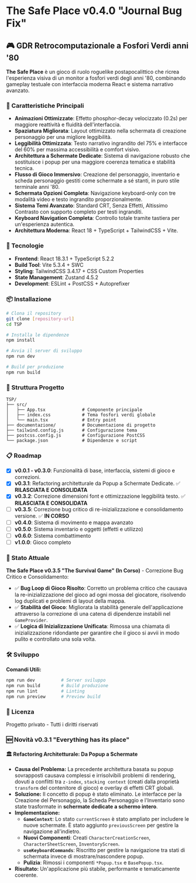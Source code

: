 # The Safe Place v0.4.0 "Journal Bug Fix"

## 🎮 GDR Retrocomputazionale a Fosfori Verdi anni '80

**The Safe Place** è un gioco di ruolo roguelike postapocalittico che ricrea l'esperienza visiva di un monitor a fosfori verdi degli anni '80, combinando gameplay testuale con interfaccia moderna React e sistema narrativo avanzato.

### 🌟 Caratteristiche Principali

- **Animazioni Ottimizzate**: Effetto phosphor-decay velocizzato (0.2s) per maggiore reattività e fluidità dell'interfaccia.
- **Spaziatura Migliorata**: Layout ottimizzato nella schermata di creazione personaggio per una migliore leggibilità.
- **Leggibilità Ottimizzata**: Testo narrativo ingrandito del 75% e interfacce del 60% per massima accessibilità e comfort visivo.
- **Architettura a Schermate Dedicate**: Sistema di navigazione robusto che sostituisce i popup per una maggiore coerenza tematica e stabilità tecnica.
- **Flusso di Gioco Immersivo**: Creazione del personaggio, inventario e scheda personaggio gestiti come schermate a sé stanti, in puro stile terminale anni '80.
- **Schermata Opzioni Completa**: Navigazione keyboard-only con tre modalità video e testo ingrandito proporzionalmente.
- **Sistema Temi Avanzato**: Standard CRT, Senza Effetti, Altissimo Contrasto con supporto completo per testi ingranditi.
- **Keyboard Navigation Completa**: Controllo totale tramite tastiera per un'esperienza autentica.
- **Architettura Moderna**: React 18 + TypeScript + TailwindCSS + Vite.

### 🚀 Tecnologie

- **Frontend**: React 18.3.1 + TypeScript 5.2.2
- **Build Tool**: Vite 5.3.4 + SWC
- **Styling**: TailwindCSS 3.4.17 + CSS Custom Properties
- **State Management**: Zustand 4.5.2
- **Development**: ESLint + PostCSS + Autoprefixer

### 📦 Installazione

```bash
# Clona il repository
git clone [repository-url]
cd TSP

# Installa le dipendenze
npm install

# Avvia il server di sviluppo
npm run dev

# Build per produzione
npm run build
```

### 🎯 Struttura Progetto

```
TSP/
├── src/
│   ├── App.tsx              # Componente principale
│   ├── index.css            # Tema fosfori verdi globale
│   └── main.tsx             # Entry point
├── documentazione/          # Documentazione di progetto
├── tailwind.config.js       # Configurazione tema
├── postcss.config.js        # Configurazione PostCSS
└── package.json             # Dipendenze e script
```

### 📋 Roadmap

- [x] **v0.0.1 - v0.3.0**: Funzionalità di base, interfaccia, sistemi di gioco e correzioni.
- [x] **v0.3.1**: Refactoring architetturale da Popup a Schermate Dedicate. ✅ **RILASCIATA E CONSOLIDATA**
- [x] **v0.3.2**: Correzione dimensioni font e ottimizzazione leggibilità testo. ✅ **RILASCIATA E CONSOLIDATA**
- [ ] **v0.3.5**: Correzione bug critico di re-inizializzazione e consolidamento versione. ✅ **IN CORSO**
- [ ] **v0.4.0**: Sistema di movimento e mappa avanzato
- [ ] **v0.5.0**: Sistema inventario e oggetti (effetti e utilizzo)
- [ ] **v0.6.0**: Sistema combattimento
- [ ] **v1.0.0**: Gioco completo

### 🎯 Stato Attuale

**The Safe Place v0.3.5 "The Survival Game" (In Corso)** - Correzione Bug Critico e Consolidamento:
- ✅ **Bug Loop di Gioco Risolto**: Corretto un problema critico che causava la re-inizializzazione del gioco ad ogni mossa del giocatore, risolvendo log duplicati e problemi di layout della mappa.
- ✅ **Stabilità del Gioco**: Migliorata la stabilità generale dell'applicazione attraverso la correzione di una catena di dipendenze instabili nel `GameProvider`.
- ✅ **Logica di Inizializzazione Unificata**: Rimossa una chiamata di inizializzazione ridondante per garantire che il gioco si avvii in modo pulito e controllato una sola volta.

### 🛠️ Sviluppo

**Comandi Utili:**
```bash
npm run dev          # Server sviluppo
npm run build        # Build produzione
npm run lint         # Linting
npm run preview      # Preview build
```

### 📄 Licenza

Progetto privato - Tutti i diritti riservati

### 🆕 Novità v0.3.1 "Everything has its place"

#### 🏛️ Refactoring Architetturale: Da Popup a Schermate
- **Causa del Problema:** La precedente architettura basata su popup sovrapposti causava complessi e irrisolvibili problemi di rendering, dovuti a conflitti tra `z-index`, `stacking context` (creati dalla proprietà `transform` del contenitore di gioco) e overlay di effetti CRT globali.
- **Soluzione:** Il concetto di popup è stato eliminato. Le interfacce per la Creazione del Personaggio, la Scheda Personaggio e l'Inventario sono state trasformate in **schermate dedicate a schermo intero**.
- **Implementazione:**
  - **`GameContext`**: Lo stato `currentScreen` è stato ampliato per includere le nuove schermate. È stato aggiunto `previousScreen` per gestire la navigazione all'indietro.
  - **Nuovi Componenti**: Creati `CharacterCreationScreen`, `CharacterSheetScreen`, `InventoryScreen`.
  - **`useKeyboardCommands`**: Riscritto per gestire la navigazione tra stati di schermata invece di mostrare/nascondere popup.
  - **Pulizia**: Rimossi i componenti `*Popup.tsx` e `BasePopup.tsx`.
- **Risultato:** Un'applicazione più stabile, performante e tematicamente coerente.
